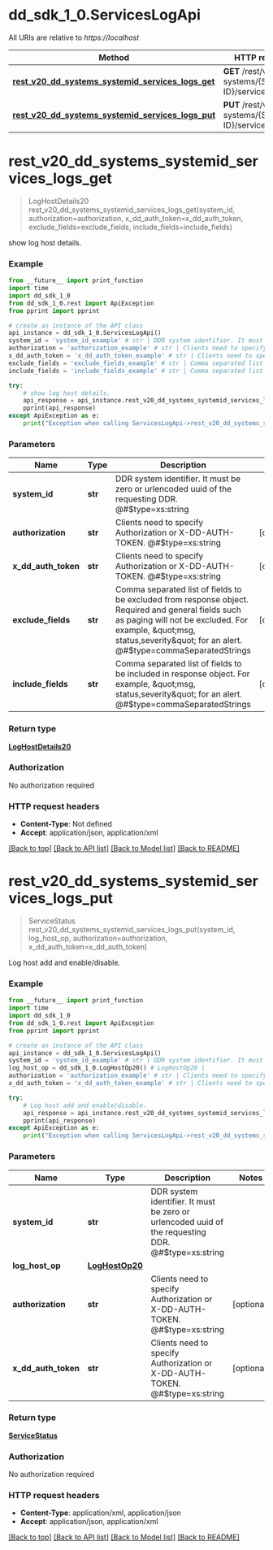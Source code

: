 # dd_sdk_1_0.ServicesLogApi

All URIs are relative to *https://localhost*

Method | HTTP request | Description
------------- | ------------- | -------------
[**rest_v20_dd_systems_systemid_services_logs_get**](ServicesLogApi.md#rest_v20_dd_systems_systemid_services_logs_get) | **GET** /rest/v2.0/dd-systems/{SYSTEM-ID}/services/logs | show log host details.
[**rest_v20_dd_systems_systemid_services_logs_put**](ServicesLogApi.md#rest_v20_dd_systems_systemid_services_logs_put) | **PUT** /rest/v2.0/dd-systems/{SYSTEM-ID}/services/logs | Log host add and enable/disable.


# **rest_v20_dd_systems_systemid_services_logs_get**
> LogHostDetails20 rest_v20_dd_systems_systemid_services_logs_get(system_id, authorization=authorization, x_dd_auth_token=x_dd_auth_token, exclude_fields=exclude_fields, include_fields=include_fields)

show log host details.

### Example
```python
from __future__ import print_function
import time
import dd_sdk_1_0
from dd_sdk_1_0.rest import ApiException
from pprint import pprint

# create an instance of the API class
api_instance = dd_sdk_1_0.ServicesLogApi()
system_id = 'system_id_example' # str | DDR system identifier. It must be zero or urlencoded uuid of the requesting DDR.  @#$type=xs:string
authorization = 'authorization_example' # str | Clients need to specify Authorization or X-DD-AUTH-TOKEN.  @#$type=xs:string (optional)
x_dd_auth_token = 'x_dd_auth_token_example' # str | Clients need to specify Authorization or X-DD-AUTH-TOKEN.  @#$type=xs:string (optional)
exclude_fields = 'exclude_fields_example' # str | Comma separated list of fields to be excluded from response object. Required and general fields such as paging will not be excluded. For example, \"msg, status,severity\" for an alert.  @#$type=commaSeparatedStrings (optional)
include_fields = 'include_fields_example' # str | Comma separated list of fields to be included in response object. For example, \"msg, status,severity\" for an alert.  @#$type=commaSeparatedStrings (optional)

try:
    # show log host details.
    api_response = api_instance.rest_v20_dd_systems_systemid_services_logs_get(system_id, authorization=authorization, x_dd_auth_token=x_dd_auth_token, exclude_fields=exclude_fields, include_fields=include_fields)
    pprint(api_response)
except ApiException as e:
    print("Exception when calling ServicesLogApi->rest_v20_dd_systems_systemid_services_logs_get: %s\n" % e)
```

### Parameters

Name | Type | Description  | Notes
------------- | ------------- | ------------- | -------------
 **system_id** | **str**| DDR system identifier. It must be zero or urlencoded uuid of the requesting DDR.  @#$type&#x3D;xs:string | 
 **authorization** | **str**| Clients need to specify Authorization or X-DD-AUTH-TOKEN.  @#$type&#x3D;xs:string | [optional] 
 **x_dd_auth_token** | **str**| Clients need to specify Authorization or X-DD-AUTH-TOKEN.  @#$type&#x3D;xs:string | [optional] 
 **exclude_fields** | **str**| Comma separated list of fields to be excluded from response object. Required and general fields such as paging will not be excluded. For example, \&quot;msg, status,severity\&quot; for an alert.  @#$type&#x3D;commaSeparatedStrings | [optional] 
 **include_fields** | **str**| Comma separated list of fields to be included in response object. For example, \&quot;msg, status,severity\&quot; for an alert.  @#$type&#x3D;commaSeparatedStrings | [optional] 

### Return type

[**LogHostDetails20**](LogHostDetails20.md)

### Authorization

No authorization required

### HTTP request headers

 - **Content-Type**: Not defined
 - **Accept**: application/json, application/xml

[[Back to top]](#) [[Back to API list]](../README.md#documentation-for-api-endpoints) [[Back to Model list]](../README.md#documentation-for-models) [[Back to README]](../README.md)

# **rest_v20_dd_systems_systemid_services_logs_put**
> ServiceStatus rest_v20_dd_systems_systemid_services_logs_put(system_id, log_host_op, authorization=authorization, x_dd_auth_token=x_dd_auth_token)

Log host add and enable/disable.

### Example
```python
from __future__ import print_function
import time
import dd_sdk_1_0
from dd_sdk_1_0.rest import ApiException
from pprint import pprint

# create an instance of the API class
api_instance = dd_sdk_1_0.ServicesLogApi()
system_id = 'system_id_example' # str | DDR system identifier. It must be zero or urlencoded uuid of the requesting DDR.  @#$type=xs:string
log_host_op = dd_sdk_1_0.LogHostOp20() # LogHostOp20 | 
authorization = 'authorization_example' # str | Clients need to specify Authorization or X-DD-AUTH-TOKEN.  @#$type=xs:string (optional)
x_dd_auth_token = 'x_dd_auth_token_example' # str | Clients need to specify Authorization or X-DD-AUTH-TOKEN.  @#$type=xs:string (optional)

try:
    # Log host add and enable/disable.
    api_response = api_instance.rest_v20_dd_systems_systemid_services_logs_put(system_id, log_host_op, authorization=authorization, x_dd_auth_token=x_dd_auth_token)
    pprint(api_response)
except ApiException as e:
    print("Exception when calling ServicesLogApi->rest_v20_dd_systems_systemid_services_logs_put: %s\n" % e)
```

### Parameters

Name | Type | Description  | Notes
------------- | ------------- | ------------- | -------------
 **system_id** | **str**| DDR system identifier. It must be zero or urlencoded uuid of the requesting DDR.  @#$type&#x3D;xs:string | 
 **log_host_op** | [**LogHostOp20**](LogHostOp20.md)|  | 
 **authorization** | **str**| Clients need to specify Authorization or X-DD-AUTH-TOKEN.  @#$type&#x3D;xs:string | [optional] 
 **x_dd_auth_token** | **str**| Clients need to specify Authorization or X-DD-AUTH-TOKEN.  @#$type&#x3D;xs:string | [optional] 

### Return type

[**ServiceStatus**](ServiceStatus.md)

### Authorization

No authorization required

### HTTP request headers

 - **Content-Type**: application/xml, application/json
 - **Accept**: application/json, application/xml

[[Back to top]](#) [[Back to API list]](../README.md#documentation-for-api-endpoints) [[Back to Model list]](../README.md#documentation-for-models) [[Back to README]](../README.md)


